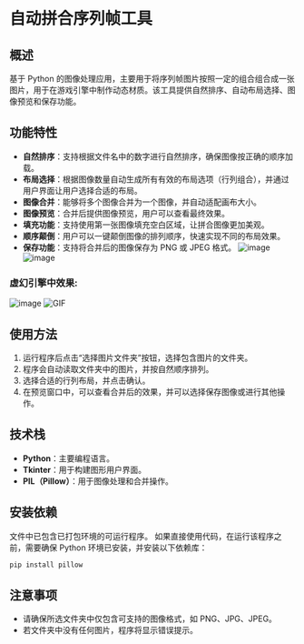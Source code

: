 # 自动拼合序列帧工具

## 概述

基于 Python 的图像处理应用，主要用于将序列帧图片按照一定的组合组合成一张图片，用于在游戏引擎中制作动态材质。该工具提供自然排序、自动布局选择、图像预览和保存功能。

## 功能特性
- **自然排序**：支持根据文件名中的数字进行自然排序，确保图像按正确的顺序加载。
- **布局选择**：根据图像数量自动生成所有有效的布局选项（行列组合），并通过用户界面让用户选择合适的布局。
- **图像合并**：能够将多个图像合并为一个图像，并自动适配画布大小。
- **图像预览**：合并后提供图像预览，用户可以查看最终效果。
- **填充功能**：支持使用第一张图像填充空白区域，让拼合图像更加美观。
- **顺序颠倒**：用户可以一键颠倒图像的排列顺序，快速实现不同的布局效果。
- **保存功能**：支持将合并后的图像保存为 PNG 或 JPEG 格式。
![image](https://github.com/user-attachments/assets/48592fc7-f709-4500-a143-f538b5263f46)
![image](https://github.com/user-attachments/assets/27f80413-7f62-4099-9a22-61e24fb1cba4)
### 虚幻引擎中效果:
![image](https://github.com/user-attachments/assets/a589c2ae-2d41-478a-96bd-ba538a52f7a8)
![GIF](https://github.com/user-attachments/assets/e6afda45-56c3-421d-81cf-b18b3ad9cd42)
## 使用方法
1. 运行程序后点击“选择图片文件夹”按钮，选择包含图片的文件夹。
2. 程序会自动读取文件夹中的图片，并按自然顺序排列。
3. 选择合适的行列布局，并点击确认。
4. 在预览窗口中，可以查看合并后的效果，并可以选择保存图像或进行其他操作。

## 技术栈
- **Python**：主要编程语言。
- **Tkinter**：用于构建图形用户界面。
- **PIL（Pillow）**：用于图像处理和合并操作。

## 安装依赖
文件中已包含已打包环境的可运行程序。
如果直接使用代码，在运行该程序之前，需要确保 Python 环境已安装，并安装以下依赖库：
```bash
pip install pillow
```

## 注意事项
- 请确保所选文件夹中仅包含可支持的图像格式，如 PNG、JPG、JPEG。
- 若文件夹中没有任何图片，程序将显示错误提示。
